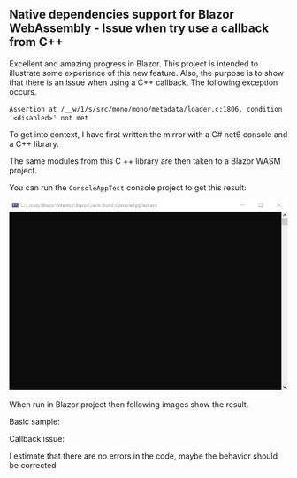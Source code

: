 ## Native dependencies support for Blazor WebAssembly - Issue when try use a callback from C++

Excellent and amazing progress in Blazor. This project is intended to illustrate some experience of this new feature. Also, the purpose is to show that there is an issue when using a C++ callback. The following exception occurs.
 
```
Assertion at /__w/1/s/src/mono/mono/metadata/loader.c:1806, condition '<disabled>' not met
```
To get into context, I have first written the mirror with a C# net6 console and a C++ library. 
 
The same modules from this C ++ library are then taken to a Blazor WASM project.
 
You can run the ```ConsoleAppTest``` console project to get this result:

![Console Test](https://github.com/harveytriana/BlazorCrank/blob/master/Images/cs-cpp-console.gif)
 
When run in Blazor project then following images show the result.

Basic sample:

[]()

Callback issue:

I estimate that there are no errors in the code, maybe the behavior should be corrected


